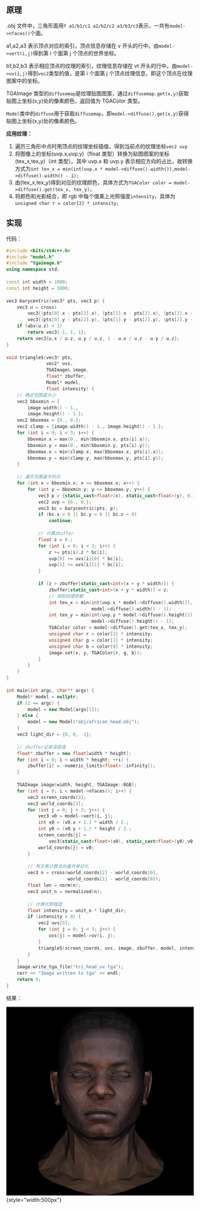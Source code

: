 ## 原理

.obj 文件中，三角形面用`f a1/b1/c1 a2/b2/c2 a3/b3/c3`表示，一共有`model->nfaces()`个面。  

a1,a2,a3 表示顶点对应的索引，顶点信息存储在 v 开头的行中。由`model->vert(i,j)`得到第 i 个面第 j 个顶点的世界坐标。

b1,b2,b3 表示相应顶点的纹理的索引，纹理信息存储在 vt 开头的行中。由`model->uv(i,j)`得到`vec2`类型的值，是第 i 个面第 j 个顶点纹理信息，即这个顶点在纹理图案中的坐标。

TGAImage 类型的`diffusemap`是纹理贴图图案，通过`diffusemap.get(x,y)`获取贴图上坐标(x,y)处的像素颜色，返回值为 TGAColor 类型。

`Model`类中的`diffuse`用于获取`diffusemap`，即`model->diffuse().get(x,y)`获得贴图上坐标(x,y)处的像素颜色。

**应用纹理：**

1. 遍历三角形中点时用顶点的纹理坐标插值，得到当前点的纹理坐标`vec2 uvp`
2. 将图像上的坐标(uvp.x,uvp.y)（float 类型）转换为贴图图案的坐标(tex_x,tex_y)（int 类型）。其中 uvp.x 和 uvp.y 表示相应方向的占比，故转换方式为`int tex_x = min(int(uvp.x * model->diffuse().width()),model->diffuse().width() - 1);`
3. 由(tex_x,tex_y)得到对应的纹理颜色，具体方式为`TGAColor color = model->diffuse().get(tex_x, tex_y);`
4. 将颜色和光影结合，即 rgb 中每个值乘上光照强度`intensity`，具体为`unsigned char r = color[2] * intensity;`

## 实现

代码：

```cpp
#include <bits/stdc++.h>
#include "model.h"
#include "tgaimage.h"
using namespace std;

const int width = 1000;
const int height = 1000;

vec3 barycentric(vec3* pts, vec3 p) {
    vec3 u = cross(
        vec3{(pts[0].x - pts[2].x), (pts[1].x - pts[2].x), (pts[2].x - p.x)},
        vec3{(pts[0].y - pts[2].y), (pts[1].y - pts[2].y), (pts[2].y - p.y)});
    if (abs(u.z) < 1)
        return vec3{-1, 1, 1};
    return vec3{u.x / u.z, u.y / u.z, 1 - u.x / u.z - u.y / u.z};
}

void triangle5(vec3* pts,
               vec2* uvs,
               TGAImage& image,
               float* zbuffer,
               Model* model,
               float intensity) {
    // 确定包围盒大小
    vec2 bboxmin = {
        image.width() - 1.,
        image.height() - 1.}; 
    vec2 bboxmax = {0., 0.}; 
    vec2 clamp = {image.width() - 1., image.height() - 1.};
    for (int i = 0; i < 3; i++) {
        bboxmin.x = max(0., min(bboxmin.x, pts[i].x));
        bboxmin.y = max(0., min(bboxmin.y, pts[i].y));
        bboxmax.x = min(clamp.x, max(bboxmax.x, pts[i].x));
        bboxmax.y = min(clamp.y, max(bboxmax.y, pts[i].y));
    }

    // 遍历包围盒中的点
    for (int x = bboxmin.x; x <= bboxmax.x; x++) {
        for (int y = bboxmin.y; y <= bboxmax.y; y++) {
            vec3 p = {static_cast<float>(x), static_cast<float>(y), 0.};
            vec2 uvp = {0., 0.};
            vec3 bc = barycentric(pts, p);
            if (bc.x < 0 || bc.y < 0 || bc.z < 0)
                continue;

            // 计算zbuffer
            float z = 0.;
            for (int i = 0; i < 3; i++) {
                z += pts[i].z * bc[i];
                uvp[0] += uvs[i][0] * bc[i];
                uvp[1] += uvs[i][1] * bc[i];
            }

            if (z > zbuffer[static_cast<int>(x + y * width)]) {
                zbuffer[static_cast<int>(x + y * width)] = z;
                // 得到纹理参数
                int tex_x = min(int(uvp.x * model->diffuse().width()),
                                model->diffuse().width() - 1);
                int tex_y = min(int(uvp.y * model->diffuse().height()),
                                model->diffuse().height() - 1);
                TGAColor color = model->diffuse().get(tex_x, tex_y);
                unsigned char r = color[2] * intensity;
                unsigned char g = color[1] * intensity;
                unsigned char b = color[0] * intensity;
                image.set(x, y, TGAColor{r, g, b});
            }
        }
    }
}

int main(int argc, char** argv) {
    Model* model = nullptr;
    if (2 == argc) {
        model = new Model(argv[1]);
    } else {
        model = new Model("obj/african_head.obj");
    }
    vec3 light_dir = {0, 0, -1};

    // zbuffer记录深度值
    float* zbuffer = new float[width * height];
    for (int i = 0; i < width * height; ++i) {
        zbuffer[i] = -numeric_limits<float>::infinity();
    }

    TGAImage image(width, height, TGAImage::RGB);
    for (int i = 0; i < model->nfaces(); i++) {
        vec3 screen_coords[3];
        vec3 world_coords[3];
        for (int j = 0; j < 3; j++) {
            vec3 v0 = model->vert(i, j);
            int x0 = (v0.x + 1.) * width / 2.;
            int y0 = (v0.y + 1.) * height / 2.;
            screen_coords[j] =
                vec3{static_cast<float>(x0), static_cast<float>(y0),v0.z};
            world_coords[j] = v0;
        }

        // 用叉乘计算法向量并单位化
        vec3 n = cross(world_coords[2] - world_coords[0],
                       world_coords[1] - world_coords[0]);
        float len = norm(n);
        vec3 unit_n = normalized(n);

        // 计算光照强度
        float intensity = unit_n * light_dir;
        if (intensity > 0) {
            vec2 uvs[3];
            for (int j = 0; j < 3; j++) {
                uvs[j] = model->uv(i, j);
            }
            triangle5(screen_coords, uvs, image, zbuffer, model, intensity);
        }
    }
    image.write_tga_file("tri_head_uv.tga");
    cerr << "Image written to tga" << endl;
    return 0;
}
```

结果：

![head_tex](../resources/head_tex.png){style="width:500px"}
